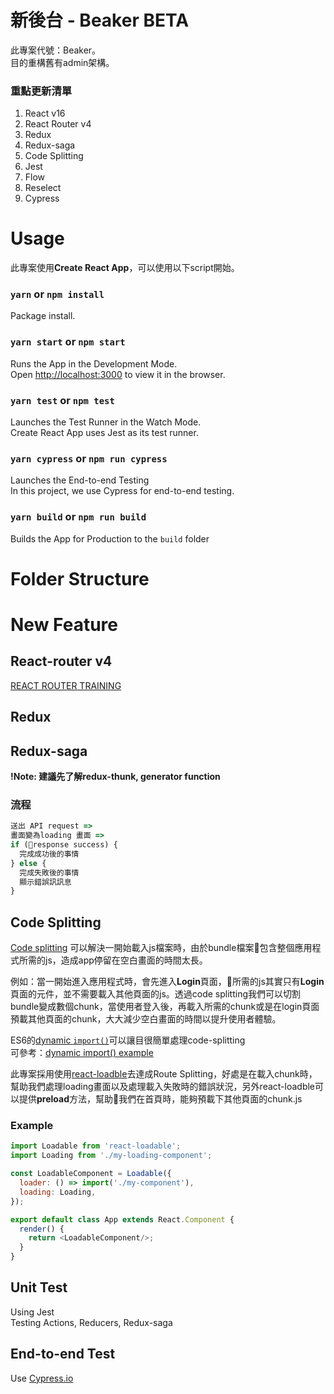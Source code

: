 # 新後台 - Beaker **BETA**
此專案代號：Beaker。<br>
目的重構舊有admin架構。

### 重點更新清單
1. React v16
2. React Router v4
3. Redux
4. Redux-saga
5. Code Splitting
6. Jest
7. Flow
8. Reselect
9. Cypress

# Usage
此專案使用**Create React App**，可以使用以下script開始。
### `yarn` or `npm install`
Package install.
### `yarn start` or `npm start`
Runs the App in the Development Mode.<br>
Open [http://localhost:3000](http://localhost:3000) to view it in the browser.
### `yarn test` or `npm test`
Launches the Test Runner in the Watch Mode.<br>
Create React App uses Jest as its test runner. 
### `yarn cypress` or `npm run cypress`
Launches the End-to-end Testing<br>
In this project, we use Cypress for end-to-end testing.
### `yarn build` or `npm run build`
Builds the App for Production to the `build` folder



# Folder Structure

# New Feature
## React-router v4
[REACT ROUTER TRAINING](https://reacttraining.com/react-router/web/guides/philosophy)
## Redux
## Redux-saga
**!Note: 建議先了解redux-thunk, generator function**<br>
### 流程
```js
送出 API request =>
畫面變為loading 畫面 =>
if (response success) {
  完成成功後的事情
} else {
  完成失敗後的事情
  顯示錯誤訊訊息
}
```
## Code Splitting
[Code splitting](https://serverless-stack.com/chapters/code-splitting-in-create-react-app.html) 可以解決一開始載入js檔案時，由於bundle檔案包含整個應用程式所需的js，造成app停留在空白畫面的時間太長。<br>

例如：當一開始進入應用程式時，會先進入**Login**頁面，所需的js其實只有**Login**頁面的元件，並不需要載入其他頁面的js。透過code splitting我們可以切割bundle變成數個chunk，當使用者登入後，再載入所需的chunk或是在login頁面預載其他頁面的chunk，大大減少空白畫面的時間以提升使用者體驗。<br>

ES6的[dynamic `import()`](http://2ality.com/2017/01/import-operator.html#loading-code-on-demand)可以讓目很簡單處理code-splitting<br>
可參考：[dynamic import() example](https://github.com/facebookincubator/create-react-app/blob/master/packages/react-scripts/template/README.md#code-splitting)

此專案採用使用[react-loadble](https://github.com/thejameskyle/react-loadable)去達成Route Splitting，好處是在載入chunk時，幫助我們處理loading畫面以及處理載入失敗時的錯誤狀況，另外react-loadble可以提供**preload**方法，幫助我們在首頁時，能夠預載下其他頁面的chunk.js<br>

### Example
```js
import Loadable from 'react-loadable';
import Loading from './my-loading-component';

const LoadableComponent = Loadable({
  loader: () => import('./my-component'),
  loading: Loading,
});

export default class App extends React.Component {
  render() {
    return <LoadableComponent/>;
  }
}
```

## Unit Test
Using Jest<br>
Testing Actions, Reducers, Redux-saga

## End-to-end Test
Use [Cypress.io](https://www.cypress.io/)
